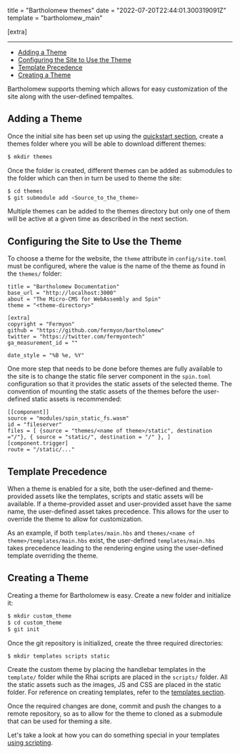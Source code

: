 title = "Bartholomew themes"
date = "2022-07-20T22:44:01.300319091Z"
template = "bartholomew_main"

[extra]

---
- [Adding a Theme](#adding-a-theme)
- [Configuring the Site to Use the Theme](#configuring-the-site-to-use-the-theme)
- [Template Precedence](#template-precedence)
- [Creating a Theme](#creating-a-theme)

Bartholomew supports theming which allows for easy customization of the site along with the user-defined tempaltes.

## Adding a Theme

Once the initial site has been set up using the [quickstart section](./quickstart), create a themes folder where you will be able to download different themes:

<!-- @selectiveCpy -->

```bash
$ mkdir themes
```

Once the folder is created, different themes can be added as submodules to the folder which can then in turn be used to theme the site:

<!-- @selectiveCpy -->

```bash
$ cd themes
$ git submodule add <Source_to_the_theme>
```

Multiple themes can be added to the themes directory but only one of them will be active at a given time as described in the next section.

## Configuring the Site to Use the Theme

To choose a theme for the website, the `theme` attribute in `config/site.toml` must be configured, where the value is the name of the theme as found in the `themes/` folder:

<!-- @nocpy -->

```text
title = "Bartholomew Documentation"
base_url = "http://localhost:3000"
about = "The Micro-CMS for WebAssembly and Spin"
theme = "<theme-directory>"

[extra]
copyright = "Fermyon"
github = "https://github.com/fermyon/bartholomew"
twitter = "https://twitter.com/fermyontech"
ga_measurement_id = ""

date_style = "%B %e, %Y"
```

One more step that needs to be done before themes are fully available to the site is to change the static file server component in the `spin.toml` configuration so that it provides the static assets of the selected theme. The convention of mounting the static assets of the themes before the user-defined static assets is recommended:

<!-- @nocpy -->

```text
[[component]]
source = "modules/spin_static_fs.wasm"
id = "fileserver"
files = [ {source = "themes/<name of theme>/static", destination ="/"}, { source = "static/", destination = "/" }, ]
[component.trigger]
route = "/static/..."
```

## Template Precedence

When a theme is enabled for a site, both the user-defined and theme-provided assets like the templates, scripts and static assets will be available. If a theme-provided asset and user-provided asset have the same name, the user-defined asset takes precedence. This allows for the user to override the theme to allow for customization. 

As an example, if both `templates/main.hbs` and `themes/<name of theme>/templates/main.hbs` exist, the user-defined `templates/main.hbs` takes precedence leading to the rendering engine using the user-defined template overriding the theme.

## Creating a Theme

Creating a theme for Bartholomew is easy. Create a new folder and initialize it:

<!-- @selectiveCpy -->

```bash
$ mkdir custom_theme
$ cd custom_theme
$ git init
```

Once the git repository is initialized, create the three required directories:

<!-- @selectiveCpy -->

```bash
$ mkdir templates scripts static
```

Create the custom theme by placing the handlebar templates in the `template/` folder while the Rhai scripts are placed in the `scripts/` folder. All the static assets such as  the images, JS and CSS are placed in the static folder. For reference on creating templates, refer to the [templates section](./templates).

Once the required changes are done, commit and push the changes to a remote repository, so as to allow for the theme to cloned as a submodule that can be used for theming a site. 

Let's take a look at how you can do something special in your templates [using scripting](./scripting.md).